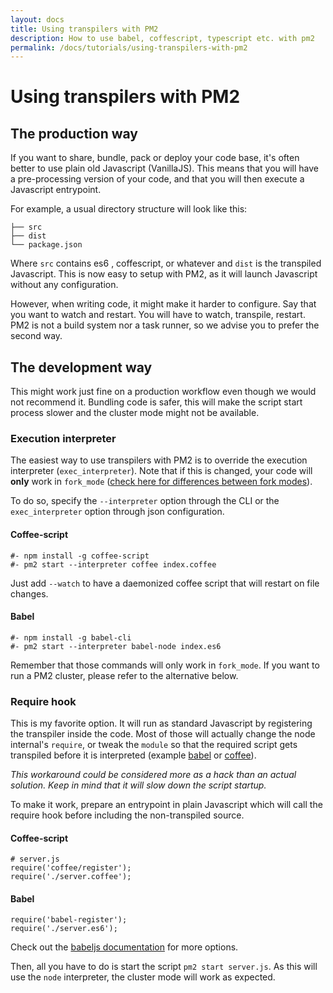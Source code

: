 ```yaml
---
layout: docs
title: Using transpilers with PM2
description: How to use babel, coffescript, typescript etc. with pm2
permalink: /docs/tutorials/using-transpilers-with-pm2
---
```


# Using transpilers with PM2

## The production way

If you want to share, bundle, pack or deploy your code base, it's often better to use plain old Javascript (VanillaJS). This means that you will have a pre-processing version of your code, and that you will then execute a Javascript entrypoint.

For example, a usual directory structure will look like this:

```
├── src
├── dist
└── package.json
```

Where `src` contains es6 , coffescript, or whatever and `dist` is the transpiled Javascript. 
This is now easy to setup with PM2, as it will launch Javascript without any configuration.

However, when writing code, it might make it harder to configure. Say that you want to watch and restart. You will have to watch, transpile, restart. PM2 is not a build system nor a task runner, so we advise you to prefer the second way.

## The development way

This might work just fine on a production workflow even though we would not recommend it. Bundling code is safer, this will make the script start process slower and the cluster mode might not be available.

### Execution interpreter

The easiest way to use transpilers with PM2 is to override the execution interpreter (`exec_interpreter`). Note that if this is changed, your code will **only** work in `fork_mode` ([check here for differences between fork modes](http://stackoverflow.com/a/36177256/1145578)).

To do so, specify the `--interpreter` option through the CLI or the `exec_interpreter` option through json configuration.

#### Coffee-script

```
#- npm install -g coffee-script
#- pm2 start --interpreter coffee index.coffee
```

Just add `--watch` to have a daemonized coffee script that will restart on file changes.

#### Babel

```
#- npm install -g babel-cli
#- pm2 start --interpreter babel-node index.es6
```

Remember that those commands will only work in `fork_mode`. If you want to run a PM2 cluster, please refer to the alternative below.

### Require hook

This is my favorite option. It will run as standard Javascript by registering the transpiler inside the code. Most of those will actually change the node internal's `require`, or tweak the `module` so that the required script gets transpiled before it is interpreted (example [babel](https://github.com/babel/babel/blob/93e5c0e64b1a14f3b138a01c55082225084f47b4/packages/babel-register/src/node.js#L104) or [coffee](https://github.com/jashkenas/coffeescript/blob/master/lib/coffee-script/register.js#L16)).

*This workaround could be considered more as a hack than an actual solution. Keep in mind that it will slow down the script startup.*

To make it work, prepare an entrypoint in plain Javascript which will call the require hook before including the non-transpiled source.

#### Coffee-script

```
# server.js
require('coffee/register');
require('./server.coffee');
```

#### Babel

```
require('babel-register');
require('./server.es6');
```

Check out the [babeljs documentation](https://babeljs.io/docs/usage/require/) for more options.

Then, all you have to do is start the script `pm2 start server.js`. As this will use the `node` interpreter, the cluster mode will work as expected.
